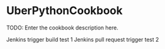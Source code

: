 # UberPythonCookbook

TODO: Enter the cookbook description here.

Jenkins trigger build test 1
Jenkins pull request trigger test 2
